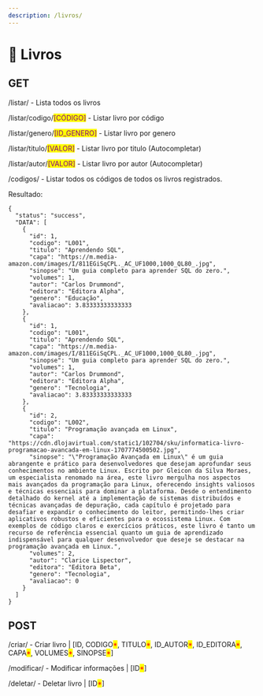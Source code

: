 ```yaml
---
description: /livros/
---
```


# 📘 Livros

## GET

/listar/ - Lista todos os livros

/listar/codigo/<mark style="color:purple;">\[CÓDIGO]</mark> - Listar livro por código

/listar/genero/<mark style="color:purple;">\[ID\_GENERO]</mark> - Listar livro por genero

/listar/titulo/<mark style="color:purple;">\[VALOR]</mark> - Listar livro por titulo (Autocompletar)

/listar/autor/<mark style="color:purple;">\[VALOR]</mark> - Listar livro por autor (Autocompletar)

/codigos/ - Listar todos os códigos de todos os livros registrados.

Resultado:

```
{
  "status": "success",
  "DATA": [
    {
      "id": 1,
      "codigo": "L001",
      "titulo": "Aprendendo SQL",
      "capa": "https://m.media-amazon.com/images/I/811EGiSqCPL._AC_UF1000,1000_QL80_.jpg",
      "sinopse": "Um guia completo para aprender SQL do zero.",
      "volumes": 1,
      "autor": "Carlos Drummond",
      "editora": "Editora Alpha",
      "genero": "Educação",
      "avaliacao": 3.83333333333333
    },
    {
      "id": 1,
      "codigo": "L001",
      "titulo": "Aprendendo SQL",
      "capa": "https://m.media-amazon.com/images/I/811EGiSqCPL._AC_UF1000,1000_QL80_.jpg",
      "sinopse": "Um guia completo para aprender SQL do zero.",
      "volumes": 1,
      "autor": "Carlos Drummond",
      "editora": "Editora Alpha",
      "genero": "Tecnologia",
      "avaliacao": 3.83333333333333
    },
    {
      "id": 2,
      "codigo": "L002",
      "titulo": "Programação avançada em Linux",
      "capa": "https://cdn.dlojavirtual.com/static1/102704/sku/informatica-livro-programacao-avancada-em-linux-1707774500502.jpg",
      "sinopse": "\"Programação Avançada em Linux\" é um guia abrangente e prático para desenvolvedores que desejam aprofundar seus conhecimentos no ambiente Linux. Escrito por Gleicon da Silva Moraes, um especialista renomado na área, este livro mergulha nos aspectos mais avançados da programação para Linux, oferecendo insights valiosos e técnicas essenciais para dominar a plataforma. Desde o entendimento detalhado do kernel até a implementação de sistemas distribuídos e técnicas avançadas de depuração, cada capítulo é projetado para desafiar e expandir o conhecimento do leitor, permitindo-lhes criar aplicativos robustos e eficientes para o ecossistema Linux. Com exemplos de código claros e exercícios práticos, este livro é tanto um recurso de referência essencial quanto um guia de aprendizado indispensável para qualquer desenvolvedor que deseje se destacar na programação avançada em Linux.",
      "volumes": 2,
      "autor": "Clarice Lispector",
      "editora": "Editora Beta",
      "genero": "Tecnologia",
      "avaliacao": 0
    }
  ]
}
```

## POST

/criar/ - Criar livro | \[ID, CODIGO<mark style="color:red;">\*</mark>, TITULO<mark style="color:red;">\*</mark>, ID\_AUTOR<mark style="color:red;">\*</mark>, ID\_EDITORA<mark style="color:red;">\*</mark>, CAPA<mark style="color:red;">\*</mark>, VOLUMES<mark style="color:red;">\*</mark>, SINOPSE<mark style="color:red;">\*</mark>]

/modificar/ - Modificar informações | \[ID<mark style="color:red;">\*</mark>]

/deletar/ - Deletar livro | \[ID<mark style="color:red;">\*</mark>]
